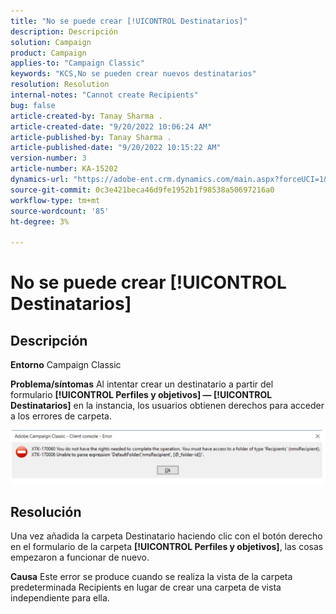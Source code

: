 ```yaml
---
title: "No se puede crear [!UICONTROL Destinatarios]"
description: Descripción
solution: Campaign
product: Campaign
applies-to: "Campaign Classic"
keywords: "KCS,No se pueden crear nuevos destinatarios"
resolution: Resolution
internal-notes: "Cannot create Recipients"
bug: false
article-created-by: Tanay Sharma .
article-created-date: "9/20/2022 10:06:24 AM"
article-published-by: Tanay Sharma .
article-published-date: "9/20/2022 10:15:22 AM"
version-number: 3
article-number: KA-15202
dynamics-url: "https://adobe-ent.crm.dynamics.com/main.aspx?forceUCI=1&pagetype=entityrecord&etn=knowledgearticle&id=687448df-cb38-ed11-9db1-002248086735"
source-git-commit: 0c3e421beca46d9fe1952b1f98538a50697216a0
workflow-type: tm+mt
source-wordcount: '85'
ht-degree: 3%

---
```


# No se puede crear [!UICONTROL Destinatarios]

## Descripción

<b>Entorno</b>
Campaign Classic


<b>Problema/síntomas</b>
Al intentar crear un destinatario a partir del formulario <b>[!UICONTROL Perfiles y objetivos] — [!UICONTROL Destinatarios]</b> en la instancia, los usuarios obtienen derechos para acceder a los errores de carpeta.



![](assets/___f4809700-cd38-ed11-9db1-002248086735___.png)


## Resolución




Una vez añadida la carpeta Destinatario haciendo clic con el botón derecho en el formulario de la carpeta <b>[!UICONTROL Perfiles y objetivos]</b>, las cosas empezaron a funcionar de nuevo.


<b>Causa</b>
Este error se produce cuando se realiza la vista de la carpeta predeterminada Recipients en lugar de crear una carpeta de vista independiente para ella.
